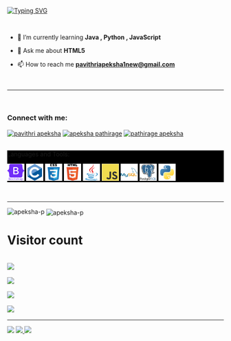 [![Typing SVG](https://readme-typing-svg.herokuapp.com?size=32&vCenter=true&width=760&lines=Hi,+I'm+H.P.Pavithri+Apeksha;+University+Of+Kelaniya;+Faculty+of+Computing+And+Technology)](https://git.io/typing-svg)

<br>


- 🌱 I’m currently learning **Java , Python , JavaScript**

- 💬 Ask me about **HTML5**

- 📫 How to reach me **pavithriapeksha1new@gmail.com**

<br>

---

<br>

<h3 align="left">Connect with me:</h3>
<p align="left">
<a href="https://linkedin.com/in/pavithri apeksha" target="blank"><img align="center" src="https://raw.githubusercontent.com/rahuldkjain/github-profile-readme-generator/master/src/images/icons/Social/linked-in-alt.svg" alt="pavithri apeksha" height="30" width="40" /></a>
<a href="https://fb.com/apeksha pathirage" target="blank"><img align="center" src="https://raw.githubusercontent.com/rahuldkjain/github-profile-readme-generator/master/src/images/icons/Social/facebook.svg" alt="apeksha pathirage" height="30" width="40" /></a>
<a href="https://www.hackerrank.com/pathirage apeksha" target="blank"><img align="center" src="https://raw.githubusercontent.com/rahuldkjain/github-profile-readme-generator/master/src/images/icons/Social/hackerrank.svg" alt="pathirage apeksha" height="30" width="40" /></a>
</p>

<br>
<div style="background-color: black;>
  <h3 align="left">Languages and Tools:</h3>
<p align="left"> 
  <a href="https://getbootstrap.com" target="_blank" rel="noreferrer"> <img src="https://raw.githubusercontent.com/devicons/devicon/master/icons/bootstrap/bootstrap-plain-wordmark.svg" alt="bootstrap" width="40" height="40"/> </a> 
  <a href="https://www.cprogramming.com/" target="_blank" rel="noreferrer"> <img src="https://raw.githubusercontent.com/devicons/devicon/master/icons/c/c-original.svg" alt="c" width="40" height="40"/> </a> 
  <a href="https://www.w3schools.com/css/" target="_blank" rel="noreferrer"> <img src="https://raw.githubusercontent.com/devicons/devicon/master/icons/css3/css3-original-wordmark.svg" alt="css3" width="40" height="40"/> </a> 
  <a href="https://www.w3.org/html/" target="_blank" rel="noreferrer"> <img src="https://raw.githubusercontent.com/devicons/devicon/master/icons/html5/html5-original-wordmark.svg" alt="html5" width="40" height="40"/> </a> 
  <a href="https://www.java.com" target="_blank" rel="noreferrer"> <img src="https://raw.githubusercontent.com/devicons/devicon/master/icons/java/java-original.svg" alt="java" width="40" height="40"/> </a> 
  <a href="https://developer.mozilla.org/en-US/docs/Web/JavaScript" target="_blank" rel="noreferrer"> <img src="https://raw.githubusercontent.com/devicons/devicon/master/icons/javascript/javascript-original.svg" alt="javascript" width="40" height="40"/> </a> 
  <a href="https://www.mysql.com/" target="_blank" rel="noreferrer"> <img src="https://raw.githubusercontent.com/devicons/devicon/master/icons/mysql/mysql-original-wordmark.svg" alt="mysql" width="40" height="40"/> </a> 
  <a href="https://www.postgresql.org" target="_blank" rel="noreferrer"> <img src="https://raw.githubusercontent.com/devicons/devicon/master/icons/postgresql/postgresql-original-wordmark.svg" alt="postgresql" width="40" height="40"/> </a> 
  <a href="https://www.python.org" target="_blank" rel="noreferrer"> <img src="https://raw.githubusercontent.com/devicons/devicon/master/icons/python/python-original.svg" alt="python" width="40" height="40"/> </a> </p>
</div>


<br>

---

<p><img align="left" src="https://github-readme-stats.vercel.app/api/top-langs?username=apeksha-p&show_icons=true&locale=en&layout=compact" alt="apeksha-p" /></p>

<p>&nbsp;<img align="center" src="https://github-readme-stats.vercel.app/api?username=apeksha-p&show_icons=true&locale=en" alt="apeksha-p" /></p>

 <p align="center"> 
  <h1>Visitor count</h1><br>
  <img src="https://profile-counter.glitch.me/Apeksha-P/count.svg" />
</p>


![](https://github-profile-summary-cards.vercel.app/api/cards/profile-details?username=Apeksha-P&theme=monokai)

![](https://github-profile-summary-cards.vercel.app/api/cards/stats?username=Apeksha-P&theme=monokai)

[![](https://github-readme-streak-stats.herokuapp.com?user=Apeksha-P&theme=soft-green)](https://git.io/streak-stats)

---

<img src="https://img.shields.io/static/v1?label=Sponsor&message=%E2%9D%A4&logo=GitHub&link=%3Curl%3E&color=f88379">

<a href="https://github.com/Apeksha-P/github-profile-trophy">
  <img width=1000 src="https://github-profile-trophy.vercel.app/?username=Apeksha-P&column=9&theme=gruvbox&no-frame=true"/>
  <img width=1000 src="https://github-profile-trophy.vercel.app/?username=Apeksha-P&column=10&theme=gruvbox&no-frame=true"/>
</a>

